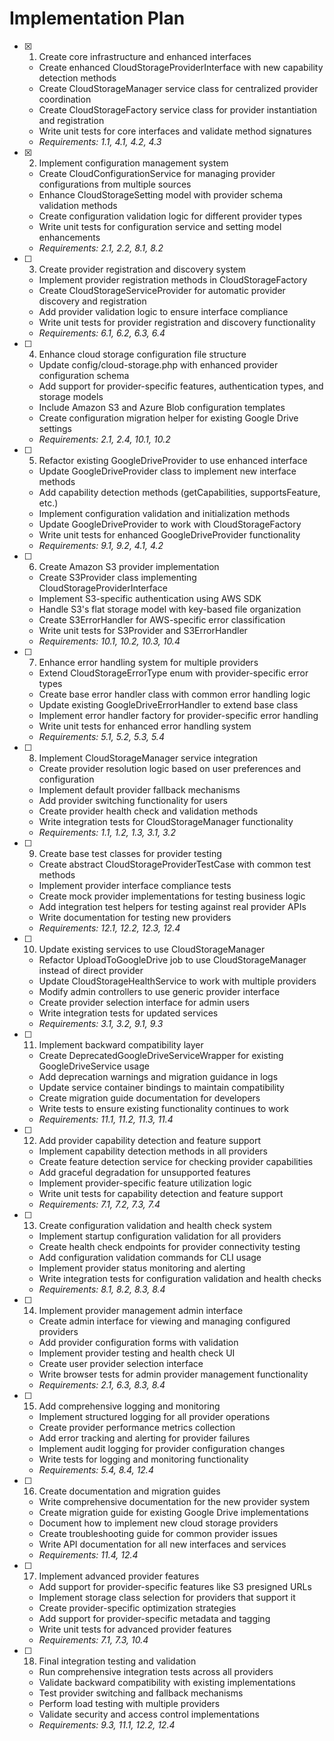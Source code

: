 # Implementation Plan

- [x] 1. Create core infrastructure and enhanced interfaces
  - Create enhanced CloudStorageProviderInterface with new capability detection methods
  - Create CloudStorageManager service class for centralized provider coordination
  - Create CloudStorageFactory service class for provider instantiation and registration
  - Write unit tests for core interfaces and validate method signatures
  - _Requirements: 1.1, 4.1, 4.2, 4.3_

- [x] 2. Implement configuration management system
  - Create CloudConfigurationService for managing provider configurations from multiple sources
  - Enhance CloudStorageSetting model with provider schema validation methods
  - Create configuration validation logic for different provider types
  - Write unit tests for configuration service and setting model enhancements
  - _Requirements: 2.1, 2.2, 8.1, 8.2_

- [ ] 3. Create provider registration and discovery system
  - Implement provider registration methods in CloudStorageFactory
  - Create CloudStorageServiceProvider for automatic provider discovery and registration
  - Add provider validation logic to ensure interface compliance
  - Write unit tests for provider registration and discovery functionality
  - _Requirements: 6.1, 6.2, 6.3, 6.4_

- [ ] 4. Enhance cloud storage configuration file structure
  - Update config/cloud-storage.php with enhanced provider configuration schema
  - Add support for provider-specific features, authentication types, and storage models
  - Include Amazon S3 and Azure Blob configuration templates
  - Create configuration migration helper for existing Google Drive settings
  - _Requirements: 2.1, 2.4, 10.1, 10.2_

- [ ] 5. Refactor existing GoogleDriveProvider to use enhanced interface
  - Update GoogleDriveProvider class to implement new interface methods
  - Add capability detection methods (getCapabilities, supportsFeature, etc.)
  - Implement configuration validation and initialization methods
  - Update GoogleDriveProvider to work with CloudStorageFactory
  - Write unit tests for enhanced GoogleDriveProvider functionality
  - _Requirements: 9.1, 9.2, 4.1, 4.2_

- [ ] 6. Create Amazon S3 provider implementation
  - Create S3Provider class implementing CloudStorageProviderInterface
  - Implement S3-specific authentication using AWS SDK
  - Handle S3's flat storage model with key-based file organization
  - Create S3ErrorHandler for AWS-specific error classification
  - Write unit tests for S3Provider and S3ErrorHandler
  - _Requirements: 10.1, 10.2, 10.3, 10.4_

- [ ] 7. Enhance error handling system for multiple providers
  - Extend CloudStorageErrorType enum with provider-specific error types
  - Create base error handler class with common error handling logic
  - Update existing GoogleDriveErrorHandler to extend base class
  - Implement error handler factory for provider-specific error handling
  - Write unit tests for enhanced error handling system
  - _Requirements: 5.1, 5.2, 5.3, 5.4_

- [ ] 8. Implement CloudStorageManager service integration
  - Create provider resolution logic based on user preferences and configuration
  - Implement default provider fallback mechanisms
  - Add provider switching functionality for users
  - Create provider health check and validation methods
  - Write integration tests for CloudStorageManager functionality
  - _Requirements: 1.1, 1.2, 1.3, 3.1, 3.2_

- [ ] 9. Create base test classes for provider testing
  - Create abstract CloudStorageProviderTestCase with common test methods
  - Implement provider interface compliance tests
  - Create mock provider implementations for testing business logic
  - Add integration test helpers for testing against real provider APIs
  - Write documentation for testing new providers
  - _Requirements: 12.1, 12.2, 12.3, 12.4_

- [ ] 10. Update existing services to use CloudStorageManager
  - Refactor UploadToGoogleDrive job to use CloudStorageManager instead of direct provider
  - Update CloudStorageHealthService to work with multiple providers
  - Modify admin controllers to use generic provider interface
  - Create provider selection interface for admin users
  - Write integration tests for updated services
  - _Requirements: 3.1, 3.2, 9.1, 9.3_

- [ ] 11. Implement backward compatibility layer
  - Create DeprecatedGoogleDriveServiceWrapper for existing GoogleDriveService usage
  - Add deprecation warnings and migration guidance in logs
  - Update service container bindings to maintain compatibility
  - Create migration guide documentation for developers
  - Write tests to ensure existing functionality continues to work
  - _Requirements: 11.1, 11.2, 11.3, 11.4_

- [ ] 12. Add provider capability detection and feature support
  - Implement capability detection methods in all providers
  - Create feature detection service for checking provider capabilities
  - Add graceful degradation for unsupported features
  - Implement provider-specific feature utilization logic
  - Write unit tests for capability detection and feature support
  - _Requirements: 7.1, 7.2, 7.3, 7.4_

- [ ] 13. Create configuration validation and health check system
  - Implement startup configuration validation for all providers
  - Create health check endpoints for provider connectivity testing
  - Add configuration validation commands for CLI usage
  - Implement provider status monitoring and alerting
  - Write integration tests for configuration validation and health checks
  - _Requirements: 8.1, 8.2, 8.3, 8.4_

- [ ] 14. Implement provider management admin interface
  - Create admin interface for viewing and managing configured providers
  - Add provider configuration forms with validation
  - Implement provider testing and health check UI
  - Create user provider selection interface
  - Write browser tests for admin provider management functionality
  - _Requirements: 2.1, 6.3, 8.3, 8.4_

- [ ] 15. Add comprehensive logging and monitoring
  - Implement structured logging for all provider operations
  - Create provider performance metrics collection
  - Add error tracking and alerting for provider failures
  - Implement audit logging for provider configuration changes
  - Write tests for logging and monitoring functionality
  - _Requirements: 5.4, 8.4, 12.4_

- [ ] 16. Create documentation and migration guides
  - Write comprehensive documentation for the new provider system
  - Create migration guide for existing Google Drive implementations
  - Document how to implement new cloud storage providers
  - Create troubleshooting guide for common provider issues
  - Write API documentation for all new interfaces and services
  - _Requirements: 11.4, 12.4_

- [ ] 17. Implement advanced provider features
  - Add support for provider-specific features like S3 presigned URLs
  - Implement storage class selection for providers that support it
  - Create provider-specific optimization strategies
  - Add support for provider-specific metadata and tagging
  - Write unit tests for advanced provider features
  - _Requirements: 7.1, 7.3, 10.4_

- [ ] 18. Final integration testing and validation
  - Run comprehensive integration tests across all providers
  - Validate backward compatibility with existing implementations
  - Test provider switching and fallback mechanisms
  - Perform load testing with multiple providers
  - Validate security and access control implementations
  - _Requirements: 9.3, 11.1, 12.2, 12.4_
